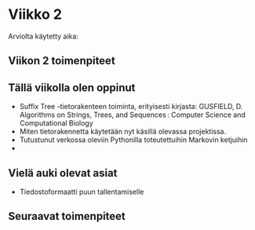 # Viikko 2

Arviolta käytetty aika:

## Viikon 2 toimenpiteet



## Tällä viikolla olen oppinut
* Suffix Tree -tietorakenteen toiminta, erityisesti kirjasta:
GUSFIELD, D. Algorithms on Strings, Trees, and Sequences : Computer Science and Computational Biology
* Miten tietorakennetta käytetään nyt käsillä olevassa projektissa.
* Tutustunut verkossa oleviin Pythonilla toteutettuihin Markovin ketjuihin
* 

## Vielä auki olevat asiat
* Tiedostoformaatti puun tallentamiselle

## Seuraavat toimenpiteet




